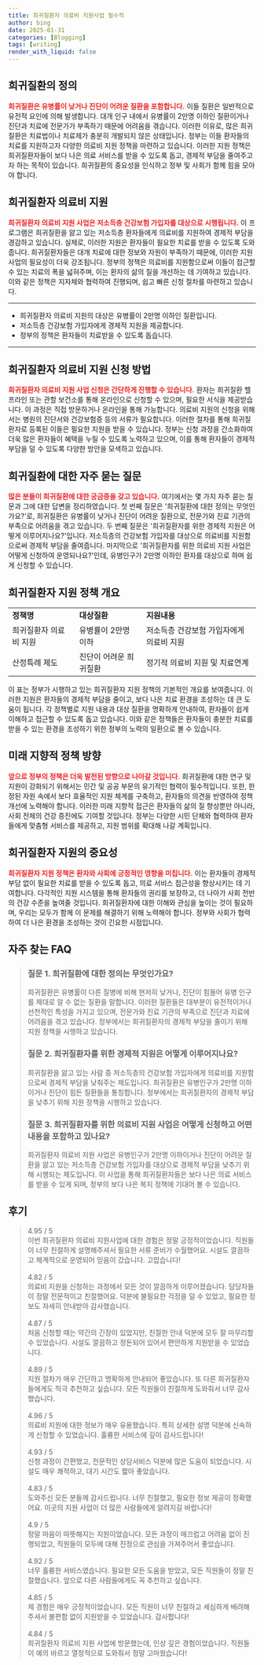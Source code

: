 ```yaml
---
title: 희귀질환자 의료비 지원사업 필수적
author: bing
date: 2025-01-31
categories: [Blogging]
tags: [writing]
render_with_liquid: false
---
```



<h2 id='희귀질환_정의'>희귀질환의 정의</h2>

<p><b><span style="color: #ee2323;">희귀질환은 유병률이 낮거나 진단이 어려운 질환을 포함합니다.</span></b> 이들 질환은 일반적으로 유전적 요인에 의해 발생합니다. 대개 인구 내에서 유병률이 2만명 이하인 질환이거나 진단과 치료에 전문가가 부족하기 때문에 어려움을 겪습니다. 이러한 이유로, 많은 희귀질환은 치료법이나 치료제가 충분히 개발되지 않은 상태입니다. 정부는 이들 환자들의 치료를 지원하고자 다양한 의료비 지원 정책을 마련하고 있습니다. 이러한 지원 정책은 희귀질환자들이 보다 나은 의료 서비스를 받을 수 있도록 돕고, 경제적 부담을 줄여주고자 하는 목적이 있습니다. 희귀질환의 중요성을 인식하고 정부 및 사회가 함께 힘을 모아야 합니다.</p>

<h2 id='희귀질환자_의료비_지원'>희귀질환자 의료비 지원</h2>

<p><b><span style="color: #ee2323;">희귀질환자 의료비 지원 사업은 저소득층 건강보험 가입자를 대상으로 시행됩니다.</span></b> 이 프로그램은 희귀질환을 앓고 있는 저소득층 환자들에게 의료비를 지원하여 경제적 부담을 경감하고 있습니다. 실제로, 이러한 지원은 환자들이 필요한 치료를 받을 수 있도록 도와줍니다. 희귀질환자들은 대개 치료에 대한 정보와 자원이 부족하기 때문에, 이러한 지원 사업의 필요성이 더욱 강조됩니다. 정부의 정책은 의료비를 지원함으로써 이들이 접근할 수 있는 치료의 폭을 넓혀주며, 이는 환자의 삶의 질을 개선하는 데 기여하고 있습니다. 이와 같은 정책은 지자체와 협력하여 진행되며, 쉽고 빠른 신청 절차를 마련하고 있습니다.</p>

<hr />

<ul>
    <li>희귀질환자 의료비 지원의 대상은 유병률이 2만명 이하인 질환입니다.</li>
    <li>저소득층 건강보험 가입자에게 경제적 지원을 제공합니다.</li>
    <li>정부의 정책은 환자들이 치료받을 수 있도록 돕습니다.</li>
</ul>

<hr />

<h2 id='희귀질환자_지원_신청'>희귀질환자 의료비 지원 신청 방법</h2>

<p><b><span style="color: #ee2323;">희귀질환자 의료비 지원 사업 신청은 간단하게 진행할 수 있습니다.</span></b> 환자는 희귀질환 헬프라인 또는 관할 보건소를 통해 온라인으로 신청할 수 있으며, 필요한 서식을 제공받습니다. 이 과정은 직접 방문하거나 온라인을 통해 가능합니다. 의료비 지원의 신청을 위해서는 병원의 진단서와 건강보험증 등의 서류가 필요합니다. 이러한 절차를 통해 희귀질환자로 등록된 이들은 필요한 지원을 받을 수 있습니다. 정부는 신청 과정을 간소화하여 더욱 많은 환자들이 혜택을 누릴 수 있도록 노력하고 있으며, 이를 통해 환자들이 경제적 부담을 덜 수 있도록 다양한 방안을 모색하고 있습니다.</p>

<h2 id='자주_묻는_질문'>희귀질환에 대한 자주 묻는 질문</h2>

<p><b><span style="color: #ee2323;">많은 분들이 희귀질환에 대한 궁금증을 갖고 있습니다.</span></b> 여기에서는 몇 가지 자주 묻는 질문과 그에 대한 답변을 정리하였습니다. 첫 번째 질문은 '희귀질환에 대한 정의는 무엇인가요?'로, 희귀질환은 유병률이 낮거나 진단이 어려운 질환으로, 전문가와 진료 기관의 부족으로 어려움을 겪고 있습니다. 두 번째 질문은 '희귀질환자를 위한 경제적 지원은 어떻게 이루어지나요?'입니다. 저소득층의 건강보험 가입자를 대상으로 의료비를 지원함으로써 경제적 부담을 줄여줍니다. 마지막으로 '희귀질환자를 위한 의료비 지원 사업은 어떻게 신청하여 운영되나요?'인데, 유병인구가 2만명 이하인 환자를 대상으로 하며 쉽게 신청할 수 있습니다.</p>

<h2 id='지원_정책_개요'>희귀질환자 지원 정책 개요</h2>

<table>
    <tr>
        <td><b>정책명</b></td>
        <td><b>대상질환</b></td>
        <td><b>지원내용</b></td>
    </tr>
    <tr>
        <td>희귀질환자 의료비 지원</td>
        <td>유병률이 2만명 이하</td>
        <td>저소득층 건강보험 가입자에게 의료비 지원</td>
    </tr>
    <tr>
        <td>산정특례 제도</td>
        <td>진단이 어려운 희귀질환</td>
        <td>정기적 의료비 지원 및 치료연계</td>
    </tr>
</table>

<p>이 표는 정부가 시행하고 있는 희귀질환자 지원 정책의 기본적인 개요를 보여줍니다. 이러한 지원은 환자들의 경제적 부담을 줄이고, 보다 나은 치료 환경을 조성하는 데 큰 도움이 됩니다. 각 정책별로 지원 내용과 대상 질환을 명확하게 안내하여, 환자들이 쉽게 이해하고 접근할 수 있도록 돕고 있습니다. 이와 같은 정책들은 환자들이 충분한 치료를 받을 수 있는 환경을 조성하기 위한 정부의 노력의 일환으로 볼 수 있습니다.</p>

<h2 id='미래_지향적_정책'>미래 지향적 정책 방향</h2>

<p><b><span style="color: #ee2323;">앞으로 정부의 정책은 더욱 발전된 방향으로 나아갈 것입니다.</span></b> 희귀질환에 대한 연구 및 지원이 강화되기 위해서는 민간 및 공공 부문의 유기적인 협력이 필수적입니다. 또한, 한정된 자원 속에서 보다 효율적인 지원 체계를 구축하고, 환자들의 의견을 반영하여 정책 개선에 노력해야 합니다. 이러한 미래 지향적 접근은 환자들의 삶의 질 향상뿐만 아니라, 사회 전체의 건강 증진에도 기여할 것입니다. 정부는 다양한 시민 단체와 협력하여 환자들에게 맞춤형 서비스를 제공하고, 지원 범위를 확대해 나갈 계획입니다.</p>

<h2 id='결론'>희귀질환자 지원의 중요성</h2>

<p><b><span style="color: #ee2323;">희귀질환자 지원 정책은 환자와 사회에 긍정적인 영향을 미칩니다.</span></b> 이는 환자들이 경제적 부담 없이 필요한 치료를 받을 수 있도록 돕고, 의료 서비스 접근성을 향상시키는 데 기여합니다. 다각적인 지원 시스템을 통해 환자들의 권리를 보장하고, 더 나아가 사회 전반의 건강 수준을 높여줄 것입니다. 희귀질환자에 대한 이해와 관심을 높이는 것이 필요하며, 우리는 모두가 함께 이 문제를 해결하기 위해 노력해야 합니다. 정부와 사회가 협력하여 더 나은 환경을 조성하는 것이 긴요한 시점입니다.</p>


<h2 id='자주_찾는_FAQ'>자주 찾는 FAQ</h2>
<div itemscope="" itemtype="https://schema.org/FAQPage"> 
<blockquote> 
<div itemscope="" itemprop="mainEntity" itemtype="https://schema.org/Question"> 
<h3 itemprop="name">질문 1. 희귀질환에 대한 정의는 무엇인가요?</h3> 
<div itemscope="" itemprop="acceptedAnswer" itemtype="https://schema.org/Answer"> 
<span itemprop="text"> 
<p>희귀질환은 유병률이 다른 질병에 비해 현저히 낮거나, 진단이 힘들어 유병 인구를 제대로 알 수 없는 질환을 말합니다. 이러한 질환들은 대부분이 유전적이거나 선천적인 특성을 가지고 있으며, 전문가와 진료 기관의 부족으로 진단과 치료에 어려움을 겪고 있습니다. 정부에서는 희귀질환자의 경제적 부담을 줄이기 위해 지원 정책을 시행하고 있습니다.</p> 
</span> 
</div> 
</div> 

<div itemscope="" itemprop="mainEntity" itemtype="https://schema.org/Question"> 
<h3 itemprop="name">질문 2. 희귀질환자를 위한 경제적 지원은 어떻게 이루어지나요?</h3> 
<div itemscope="" itemprop="acceptedAnswer" itemtype="https://schema.org/Answer"> 
<span itemprop="text"> 
<p>희귀질환을 앓고 있는 사람 중 저소득층의 건강보험 가입자에게 의료비를 지원함으로써 경제적 부담을 낮춰주는 제도입니다. 희귀질환은 유병인구가 2만명 이하이거나 진단이 힘든 질환들을 통칭합니다. 정부에서는 희귀질환자의 경제적 부담을 낮추기 위해 지원 정책을 시행하고 있습니다.</p> 
</span> 
</div> 
</div> 

<div itemscope="" itemprop="mainEntity" itemtype="https://schema.org/Question"> 
<h3 itemprop="name">질문 3. 희귀질환자를 위한 의료비 지원 사업은 어떻게 신청하고 어떤 내용을 포함하고 있나요?</h3> 
<div itemscope="" itemprop="acceptedAnswer" itemtype="https://schema.org/Answer"> 
<span itemprop="text"> 
<p>희귀질환자 의료비 지원 사업은 유병인구가 2만명 이하이거나 진단이 어려운 질환을 앓고 있는 저소득층 건강보험 가입자를 대상으로 경제적 부담을 낮추기 위해 시행되는 제도입니다. 이 사업을 통해 희귀질환자들은 보다 나은 의료 서비스를 받을 수 있게 되며, 정부의 보다 나은 복지 정책에 기대어 볼 수 있습니다.</p> 
</span> 
</div> 
</div> 
</blockquote> 
</div>
<h2 id='후기'>후기</h2>
<div itemscope itemtype="https://schema.org/Product">
  <blockquote>
  <div itemprop="review" itemscope itemtype="https://schema.org/Review">
      <div itemprop="reviewRating" itemscope itemtype="https://schema.org/Rating"> <span itemprop="ratingValue">4.95</span> / <span itemprop="bestRating">5</span> </div>
      <span itemprop="reviewBody">이번 희귀질환자 의료비 지원사업에 대한 경험은 정말 긍정적이었습니다. 직원들이 너무 친절하게 설명해주셔서 필요한 서류 준비가 수월했어요. 시설도 깔끔하고 체계적으로 운영되어 믿음이 갔습니다. 고맙습니다!</span>
  </div>
  <br>
  <div itemprop="review" itemscope itemtype="https://schema.org/Review">
      <div itemprop="reviewRating" itemscope itemtype="https://schema.org/Rating"> <span itemprop="ratingValue">4.82</span> / <span itemprop="bestRating">5</span> </div>
      <span itemprop="reviewBody">의료비 지원을 신청하는 과정에서 모든 것이 깔끔하게 이루어졌습니다. 담당자들이 정말 전문적이고 친절했어요. 덕분에 불필요한 걱정을 덜 수 있었고, 필요한 정보도 자세히 안내받아 감사했습니다.</span>
  </div>
  <br>
  <div itemprop="review" itemscope itemtype="https://schema.org/Review">
      <div itemprop="reviewRating" itemscope itemtype="https://schema.org/Rating"> <span itemprop="ratingValue">4.87</span> / <span itemprop="bestRating">5</span> </div>
      <span itemprop="reviewBody">처음 신청할 때는 약간의 긴장이 있었지만, 친절한 안내 덕분에 모두 잘 마무리할 수 있었습니다. 시설도 깔끔하고 정돈되어 있어서 편안하게 지원받을 수 있었습니다.</span>
  </div>
  <br>
  <div itemprop="review" itemscope itemtype="https://schema.org/Review">
      <div itemprop="reviewRating" itemscope itemtype="https://schema.org/Rating"> <span itemprop="ratingValue">4.89</span> / <span itemprop="bestRating">5</span> </div>
      <span itemprop="reviewBody">지원 절차가 매우 간단하고 명확하게 안내되어 좋았습니다. 또 다른 희귀질환자들에게도 적극 추천하고 싶습니다. 모든 직원들이 친절하게 도와줘서 너무 감사했습니다.</span>
  </div>
  <br>
  <div itemprop="review" itemscope itemtype="https://schema.org/Review">
      <div itemprop="reviewRating" itemscope itemtype="https://schema.org/Rating"> <span itemprop="ratingValue">4.96</span> / <span itemprop="bestRating">5</span> </div>
      <span itemprop="reviewBody">의료비 지원에 대한 정보가 매우 유용했습니다. 특히 상세한 설명 덕분에 신속하게 신청할 수 있었습니다. 훌륭한 서비스에 깊이 감사드립니다!</span>
  </div>
  <br>
  <div itemprop="review" itemscope itemtype="https://schema.org/Review">
      <div itemprop="reviewRating" itemscope itemtype="https://schema.org/Rating"> <span itemprop="ratingValue">4.93</span> / <span itemprop="bestRating">5</span> </div>
      <span itemprop="reviewBody">신청 과정이 간편했고, 전문적인 상담서비스 덕분에 많은 도움이 되었습니다. 시설도 매우 쾌적하고, 대기 시간도 짧아 좋았습니다.</span>
  </div>
  <br>
  <div itemprop="review" itemscope itemtype="https://schema.org/Review">
      <div itemprop="reviewRating" itemscope itemtype="https://schema.org/Rating"> <span itemprop="ratingValue">4.83</span> / <span itemprop="bestRating">5</span> </div>
      <span itemprop="reviewBody">도와주신 모든 분들께 감사드립니다. 너무 친절했고, 필요한 정보 제공이 정확했어요. 이곳의 지원 사업이 더 많은 사람들에게 알려지길 바랍니다!</span>
  </div>
  <br>
  <div itemprop="review" itemscope itemtype="https://schema.org/Review">
      <div itemprop="reviewRating" itemscope itemtype="https://schema.org/Rating"> <span itemprop="ratingValue">4.9</span> / <span itemprop="bestRating">5</span> </div>
      <span itemprop="reviewBody">정말 마음이 따뜻해지는 지원이었습니다. 모든 과정이 매끄럽고 어려움 없이 진행되었고, 직원들이 모두에 대해 진정으로 관심을 가져주어서 좋았습니다.</span>
  </div>
  <br>
  <div itemprop="review" itemscope itemtype="https://schema.org/Review">
      <div itemprop="reviewRating" itemscope itemtype="https://schema.org/Rating"> <span itemprop="ratingValue">4.92</span> / <span itemprop="bestRating">5</span> </div>
      <span itemprop="reviewBody">너무 훌륭한 서비스였습니다. 필요한 모든 도움을 받았고, 모든 직원들이 정말 친절했습니다. 앞으로 다른 사람들에게도 꼭 추천하고 싶습니다.</span>
  </div>
  <br>
  <div itemprop="review" itemscope itemtype="https://schema.org/Review">
      <div itemprop="reviewRating" itemscope itemtype="https://schema.org/Rating"> <span itemprop="ratingValue">4.85</span> / <span itemprop="bestRating">5</span> </div>
      <span itemprop="reviewBody">제 경험은 매우 긍정적이었습니다. 모든 직원이 너무 친절하고 세심하게 배려해주셔서 불편함 없이 지원받을 수 있었습니다. 감사합니다!</span>
  </div>
  <br>
  <div itemprop="review" itemscope itemtype="https://schema.org/Review">
      <div itemprop="reviewRating" itemscope itemtype="https://schema.org/Rating"> <span itemprop="ratingValue">4.84</span> / <span itemprop="bestRating">5</span> </div>
      <span itemprop="reviewBody">희귀질환자 의료비 지원 사업에 방문했는데, 인상 깊은 경험이었습니다. 직원들이 예의 바르고 열정적으로 도와줘서 정말 고마웠습니다!</span>
  </div>
  </blockquote>
</div>
